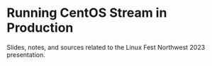 # Running CentOS Stream in Production

Slides, notes, and sources related to the Linux Fest Northwest 2023 presentation.
